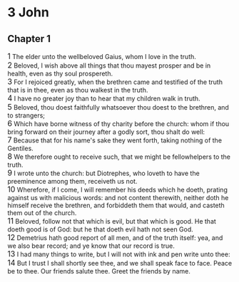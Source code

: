 # 3 John

## Chapter 1
<span style="font-size:larger;">1</span>  The elder unto the wellbeloved Gaius, whom I love in the truth. <br><span style="font-size:larger;">2</span>  Beloved, I wish above all things that thou mayest prosper and be in health, even as thy soul prospereth. <br><span style="font-size:larger;">3</span>  For I rejoiced greatly, when the brethren came and testified of the truth that is in thee, even as thou walkest in the truth. <br><span style="font-size:larger;">4</span>  I have no greater joy than to hear that my children walk in truth. <br><span style="font-size:larger;">5</span>  Beloved, thou doest faithfully whatsoever thou doest to the brethren, and to strangers; <br><span style="font-size:larger;">6</span>  Which have borne witness of thy charity before the church: whom if thou bring forward on their journey after a godly sort, thou shalt do well: <br><span style="font-size:larger;">7</span>  Because that for his name's sake they went forth, taking nothing of the Gentiles. <br><span style="font-size:larger;">8</span>  We therefore ought to receive such, that we might be fellowhelpers to the truth. <br><span style="font-size:larger;">9</span>  I wrote unto the church: but Diotrephes, who loveth to have the preeminence among them, receiveth us not. <br><span style="font-size:larger;">10</span>  Wherefore, if I come, I will remember his deeds which he doeth, prating against us with malicious words: and not content therewith, neither doth he himself receive the brethren, and forbiddeth them that would, and casteth them out of the church. <br><span style="font-size:larger;">11</span>  Beloved, follow not that which is evil, but that which is good. He that doeth good is of God: but he that doeth evil hath not seen God. <br><span style="font-size:larger;">12</span>  Demetrius hath good report of all men, and of the truth itself: yea, and we also bear record; and ye know that our record is true. <br><span style="font-size:larger;">13</span>  I had many things to write, but I will not with ink and pen write unto thee: <br><span style="font-size:larger;">14</span>  But I trust I shall shortly see thee, and we shall speak face to face. Peace be to thee. Our friends salute thee. Greet the friends by name. <br>